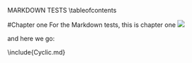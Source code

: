MARKDOWN TESTS
\tableofcontents

#Chapter one
For the Markdown tests, this is chapter one
![](http://some.server.com/link.png)

and here we go:

\include{Cyclic.md}